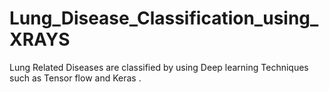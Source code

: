 # Lung_Disease_Classification_using_XRAYS
Lung Related Diseases are classified by using Deep learning Techniques such as Tensor flow and Keras .
